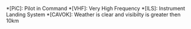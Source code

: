 *[PiC]: Pilot in Command
*[VHF]: Very High Frequency
*[ILS]: Instrument Landing System
*[CAVOK]: Weather is clear and visibilty is greater then 10km